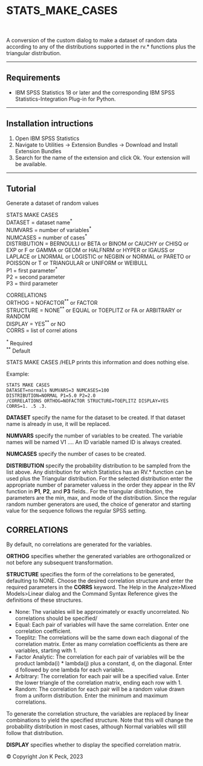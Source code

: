 # STATS_MAKE_CASES <br/> <br/>
A conversion of the custom dialog to make a dataset of random data according to any of the distributions supported in the rv.* functions plus the triangular distribution.

---
Requirements
----
- IBM SPSS Statistics 18 or later and the corresponding IBM SPSS Statistics-Integration Plug-in for Python.

---
Installation intructions
----
1. Open IBM SPSS Statistics
2. Navigate to Utilities -> Extension Bundles -> Download and Install Extension Bundles
3. Search for the name of the extension and click Ok. Your extension will be available.

---
Tutorial
----
<p>Generate a dataset of random values </p>
<div class="syntax">
<p>STATS MAKE CASES<br/> 
DATASET = dataset name<sup>&#42;</sup><br/>
NUMVARS = number of variables<sup>&#42;</sup><br/>
NUMCASES = number of cases<sup>&#42;</sup>  <br/>
DISTRIBUTION =
BERNOULLI or BETA or BINOM or CAUCHY or 
CHISQ or EXP or F or GAMMA or GEOM or 
HALFNRM or HYPER or IGAUSS or LAPLACE or 
LNORMAL or LOGISTIC or NEGBIN or NORMAL or 
PARETO or POISSON or T or TRIANGULAR or 
UNIFORM or WEIBULL<br/> 
P1 = first parameter<sup>&#42;</sup><br/>
P2 = second parameter<br/>
P3 = third parameter<br/></p>

<p>CORRELATIONS<br/>
ORTHOG = NOFACTOR<sup>&#42;&#42;</sup> or FACTOR<br/>
STRUCTURE = NONE<sup>&#42;&#42;</sup> or EQUAL or TOEPLITZ or 
FA or ARBITRARY or RANDOM<br/>
DISPLAY = YES<sup>&#42;&#42;</sup> or NO<br/>
CORRS = list of correl	ations</p>

<p><sup>&#42;</sup> Required<br/>
<sup>&#42;&#42;</sup> Default</p>
</div>
<p>STATS MAKE CASES /HELP prints this information and does nothing else.</p>

Example:
```
STATS MAKE CASES
DATASET=normals NUMVARS=3 NUMCASES=100
DISTRIBUTION=NORMAL P1=5.0 P2=2.0 
/CORRELATIONS ORTHOG=NOFACTOR STRUCTURE=TOEPLITZ DISPLAY=YES
CORRS=1. .5 .3.
```

<p><strong>DATASET</strong> specify the name for the dataset to be created.  
If that dataset name is already
in use, it will be replaced.</p>

<p><strong>NUMVARS</strong> specify the number of variables to be created. 
The variable names will be named V1 ....  An ID variable named ID is always created.</p>
<p><strong>NUMCASES</strong> specify the number of cases to be created.</p>
<p><p><strong>DISTRIBUTION</strong> specify the probability distribution to be sampled
from the list above.  Any distribution for which Statistics has an RV.* function can
be used plus the Triangular distribution.  For the selected distribution  enter the
appropriate number of parameter valuess in the order they appear in the RV function in 
<strong>P1</strong>, <strong>P2</strong>, and <strong>P3</strong> fields..  For
the triangular distribution, the parameters are the min, max, and mode of the distribution.
Since the regular random number generators are used, the choice of generator and
starting value for the sequence follows the regular SPSS setting.</p>


<h2>CORRELATIONS</h2>
<p>By default, no correlations are generated for the variables.
<p><strong>ORTHOG</strong> specifies whether the generated variables are
orthogonalized or not before any subsequent transformation.<p>
<p><strong>STRUCTURE</strong> specifies the form of the correlations to
be generated, defaulting to NONE.
Choose the desired correlation structure and enter the required parameters in the
<strong>CORRS</strong> keyword.
The Help in the Analyze>Mixed Models>Linear dialog and the Command Syntax Reference gives the
definitions of these structures. 
<ul>

<li>None:
The variables will be approximately or exactly uncorrelated.  No correlations should be specified/</li>
<li>Equal: 
Each pair of variables will have the same correlation.  Enter one correlation coefficient.</li>
<li>Toeplitz: 
The correlations will be the same down each diagonal of the correlation matrix.
Enter as many correlation coefficients as there are variables, starting with 1.</li>
<li>Factor Analytic: 
The correlation for each pair of variables will be the product lambda(i) * lambda(j) plus
a constant, d, on the diagonal.  Enter d followed by one lambda for each variable.</li>
<li>Arbitrary: 
The correlation for each pair will be a specified value.  Enter the lower triangle
of the correlation matrix, ending each row with 1.</li>
<li>Random: 
The correlation for each pair will be a random value drawn from a uniform
distribution.  Enter the minimum and maximum correlations.</li>
</ul>
<P\p>To generate the correlation structure, the variables are replaced by linear combinations to yield the specified structure.
Note that this will change the probability distribution in most cases, although Normal variables
will still follow that distribution.
<p>
<strong>DISPLAY</strong> specifies whether to display the specified correlation matrix.</p


<p>&copy; Copyright Jon K Peck, 2023</p>
